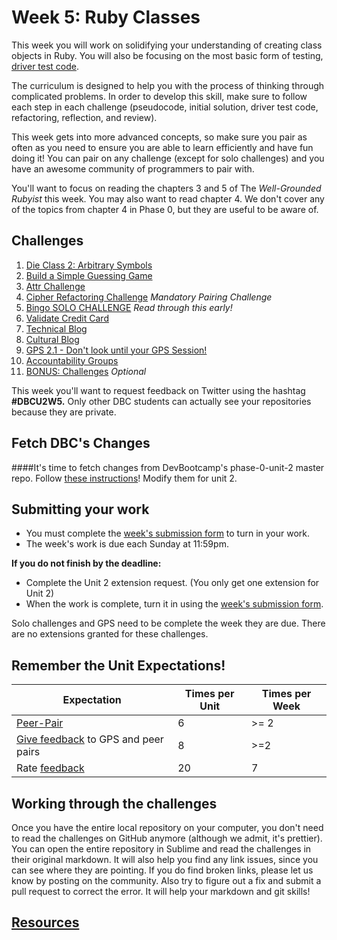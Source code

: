 # Week 5: Ruby Classes

<!-- Please do not start on this week's challenges yet, we will be reviewing the challenges and making changes. It will be published at least by the Friday before the week starts. -->

This week you will work on solidifying your understanding of creating class objects in Ruby. You will also be focusing on the most basic form of testing, [driver test code](https://github.com/Devbootcamp/phase-0-handbook/blob/master/coding-references/driver-code.md).

The curriculum is designed to help you with the process of thinking through complicated problems. In order to develop this skill, make sure to follow each step  in each challenge (pseudocode, initial solution, driver test code, refactoring, reflection, and review).

This week gets into more advanced concepts, so make sure you pair as often as you need to ensure you are able to learn efficiently and have fun doing it! You can pair on any challenge (except for solo challenges) and you have an awesome community of programmers to pair with.

You'll want to focus on reading the chapters 3 and 5 of The *Well-Grounded Rubyist* this week. You may also want to read chapter 4. We don't cover any of the topics from chapter 4 in Phase 0, but they are useful to be aware of.

## Challenges
1. [Die Class 2: Arbitrary Symbols](1-die)
2. [Build a Simple Guessing Game](2-guessing-game)
3. [Attr Challenge](3-attr)
4. [Cipher Refactoring Challenge](4-cipher-challenge) *Mandatory Pairing Challenge*
5. [Bingo SOLO CHALLENGE](5-bingo-solo-challenge) *Read through this early!*
6. [Validate Credit Card](6-validate-credit-card)
7. [Technical Blog](7-technical-blog.md)
8. [Cultural Blog](8-cultural-blog.md)
9. [GPS 2.1 - Don't look until your GPS Session!](9-gps2-1)
10. [Accountability Groups](10-accountability-group.md)
11. [BONUS: Challenges](11-BONUS-challenges) *Optional*

This week you'll want to request feedback on Twitter using the hashtag **#DBCU2W5.** Only other DBC students can actually see your repositories because they are private.

## Fetch DBC's Changes
####It's time to fetch changes from DevBootcamp's phase-0-unit-2 master repo.
Follow [these instructions](https://github.com/Devbootcamp/phase-0-handbook/blob/master/fetching-changes.md)!
Modify them for unit 2.

## Submitting your work
- You must complete the [week's submission form](http://apply.devbootcamp.com) to turn in your work.
- The week's work is due each Sunday at 11:59pm.

**If you do not finish by the deadline:**
- Complete the Unit 2 extension request. (You only get one extension for Unit 2)
- When the work is complete, turn it in using the [week's submission form](http://apply.devbootcamp.com).

Solo challenges and GPS need to be complete the week they are due. There are no extensions granted for these challenges.

## Remember the Unit Expectations!

Expectation | Times per Unit | Times per Week
------------|----------|---------
[Peer-Pair](https://github.com/Devbootcamp/phase-0-handbook/blob/master/peer-pairing-sessions.md) | 6 | >= 2
[Give feedback](https://socrates.devbootcamp.com/feedback/new) to GPS and peer pairs | 8 | >=2
Rate [feedback](https://socrates.devbootcamp.com/feedback) | 20 | 7

## Working through the challenges
Once you have the entire local repository on your computer, you don't need to read the challenges on GitHub anymore (although we admit, it's prettier). You can open the entire repository in Sublime and read the challenges in their original markdown. It will also help you find any link issues, since you can see where they are pointing. If you do find broken links, please let us know by posting on the community. Also try to figure out a fix and submit a pull request to correct the error. It will help your markdown and git skills!

## [Resources](https://github.com/Devbootcamp/phase-0-handbook/blob/master/resources.md)
